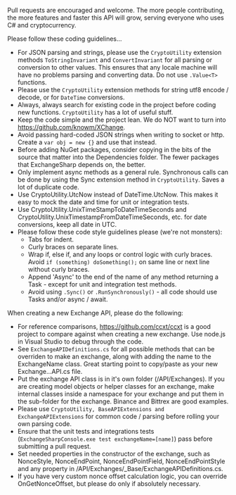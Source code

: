 Pull requests are encouraged and welcome. The more people contributing, the more features and faster this API will grow, serving everyone who uses C# and cryptocurrency.

Please follow these coding guidelines...
- For JSON parsing and strings, please use the ```CryptoUtility``` extension methods ```ToStringInvariant``` and ```ConvertInvariant``` for all parsing or conversion to other values. This ensures that any locale machine will have no problems parsing and converting data. Do not use ```.Value<T>``` functions.
- Please use the ```CryptoUtility``` extension methods for string utf8 encode / decode, or for ```DateTime``` conversions.
- Always, always search for existing code in the project before coding new functions. ```CryptoUtility``` has a lot of useful stuff.
- Keep the code simple and the project lean. We do NOT want to turn into https://github.com/knowm/XChange.
- Avoid passing hard-coded JSON strings when writing to socket or http. Create a ```var obj = new {}``` and use that instead.
- Before adding NuGet packages, consider copying in the bits of the source that matter into the Dependencies folder. The fewer packages that ExchangeSharp depends on, the better.
- Only implement async methods as a general rule. Synchronous calls can be done by using the Sync extension method in ```CryptoUtility```. Saves a lot of duplicate code.
- Use CryptoUtility.UtcNow instead of DateTime.UtcNow. This makes it easy to mock the date and time for unit or integration tests.
- Use CryptoUtility.UnixTimeStampToDateTimeSeconds and CryptoUtility.UnixTimestampFromDateTimeSeconds, etc. for date conversions, keep all date in UTC.
- Please follow these code style guidelines please (we're not monsters):
  - Tabs for indent.
  - Curly braces on separate lines.
  - Wrap if, else if, and any loops or control logic with curly braces. Avoid `if (something) doSomething();` on same line or next line without curly braces.
  - Append 'Async' to the end of the name of any method returning a Task - except for unit and integration test methods.
  - Avoid using `.Sync()` or `.RunSynchronously()` - all code should use Tasks and/or async / await.

When creating a new Exchange API, please do the following:
- For reference comparisons, https://github.com/ccxt/ccxt is a good project to compare against when creating a new exchange. Use node.js in Visual Studio to debug through the code.
- See ```ExchangeAPIDefinitions.cs``` for all possible methods that can be overriden to make an exchange, along with adding the name to the ExchangeName class. Great starting point to copy/paste as your new Exchange...API.cs file.
- Put the exchange API class is in it's own folder (/API/Exchanges). If you are creating model objects or helper classes for an exchange, make internal classes inside a namespace for your exchange and put them in the sub-folder for the exchange. Binance and Bittrex are good examples.
- Please use ```CryptoUtility, BaseAPIExtensions and ExchangeAPIExtensions``` for common code / parsing before rolling your own parsing code.
- Ensure that the unit tests and integrations tests (```ExchangeSharpConsole.exe test exchangeName=[name]```) pass before submitting a pull request.
- Set needed properties in the constructor of the exchange, such as NonceStyle, NonceEndPoint, NonceEndPointField, NonceEndPointStyle and any property in /API/Exchanges/_Base/ExchangeAPIDefinitions.cs.
- If you have very custom nonce offset calculation logic, you can override OnGetNonceOffset, but please do only if absolutely necessary.
 



